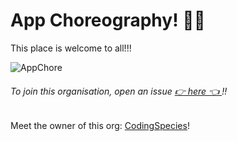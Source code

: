 # App Choreography! 🎉🎊 
This place is welcome to all!!!


![AppChore](https://user-images.githubusercontent.com/70807500/135760838-328bf7ce-1c13-49f8-a16b-73be9edef9e7.png)

<h6> To join this organisation, open an issue <a href="https://github.com/App-Choreography/Get-An-Invite/issues/new?assignees=CodingSpecies&labels=Organisation+Invite%21+%F0%9F%93%A8&template=please-can-i-join-this-organisation------.md&title=Please+Can+I+Join+This+Organisation%3F+%F0%9F%A5%BA%F0%9F%99%8F">👉 here 👈 </a> !!</h6> 

Meet the owner of this org: [CodingSpecies](https://github.com/CodingSpecies)!




